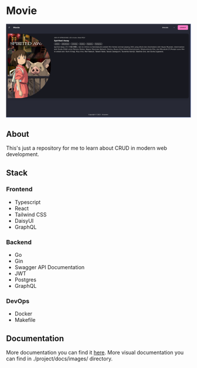 # Movie

![movie-lg](./project/docs/images/movie-lg.png)

## About

This's just a repository for me to learn about CRUD in modern web development.

## Stack

### Frontend

- Typescript
- React
- Tailwind CSS
- DaisyUI
- GraphQL

### Backend

- Go
- Gin
- Swagger API Documentation
- JWT
- Postgres
- GraphQL

### DevOps

- Docker
- Makefile

## Documentation

More documentation you can find it [here](./project/docs/readme.md). More visual documentation you can find in ./project/docs/images/ directory.
